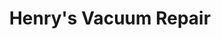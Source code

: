 ---
title: "Henry's Vacuum Repair"
url: /apache-junction/henrys-vacuum-repair/
shop: Staubsauger
---